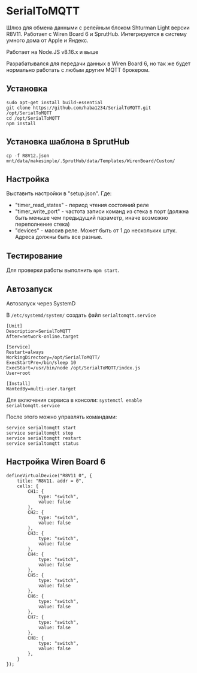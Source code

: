 # SerialToMQTT
Шлюз для обмена данными с релейным блоком Shturman Light версии R8V11. Работает с Wiren Board 6 и SprutHub. Интегрируется в систему умного дома от Apple и Яндекс.

Работает на Node.JS v8.16.х и выше

Разрабатывался для передачи данных в Wiren Board 6, но так же будет нормально работать с любым другим MQTT брокером.

## Установка

```
sudo apt-get install build-essential
git clone https://github.com/haba1234/SerialToMQTT.git /opt/SerialToMQTT
cd /opt/SerialToMQTT
npm install

```

## Установка шаблона в SprutHub

```
cp -f R8V12.json mnt/data/makesimple/.SprutHub/data/Templates/WirenBoard/Custom/
```

## Настройка
Выставить настройки в "setup.json".
Где:
- "timer_read_states" - период чтения состояний реле
- "timer_write_port" - частота записи команд из стека в порт (должна быть меньше чем предыдущий параметр, иначе возможно переполнение стека)
- "devices" - массив реле. Может быть от 1 до нескольких штук. Адреса должны быть все разные.

## Тестирование
Для проверки работы выполнить `npm start`.

## Автозапуск
Автозапуск через SystemD

В `/etc/systemd/system/` создать файл `serialtomqtt.service`

```
[Unit]
Description=SerialToMQTT
After=network-online.target

[Service]
Restart=always
WorkingDirectory=/opt/SerialToMQTT/
ExecStartPre=/bin/sleep 10
ExecStart=/usr/bin/node /opt/SerialToMQTT/index.js
User=root

[Install]
WantedBy=multi-user.target
```

Для включения сервиса в консоли:
`systemctl enable serialtomqtt.service`

После этого можно управлять командами:
```
service serialtomqtt start
service serialtomqtt stop
service serialtomqtt restart
service serialtomqtt status
```
## Настройка Wiren Board 6
```
defineVirtualDevice("R8V11_0", {
    title: "R8V11. addr = 0",
    cells: {
		CH1: {
			type: "switch",
			value: false
		},
		CH2: {
			type: "switch",
			value: false
		},
		CH3: {
			type: "switch",
			value: false
		},
		CH4: {
			type: "switch",
			value: false
		},
		CH5: {
			type: "switch",
			value: false
		},
		CH6: {
			type: "switch",
			value: false
		},
		CH7: {
			type: "switch",
			value: false
		},
		CH8: {
			type: "switch",
			value: false
		},
    }
});
```
